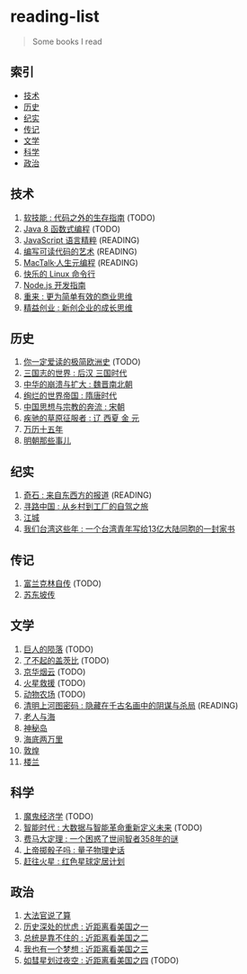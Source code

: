 # reading-list

> Some books I read

## 索引

- [技术](#技术)
- [历史](#历史)
- [纪实](#纪实)
- [传记](#传记)
- [文学](#文学)
- [科学](#科学)
- [政治](#政治)

## 技术

1. [软技能 : 代码之外的生存指南](https://book.douban.com/subject/26835090/) (TODO)
1. [Java 8 函数式编程](https://book.douban.com/subject/26346017/) (TODO)
1. [JavaScript 语言精粹](https://book.douban.com/subject/6516576/) (READING)
1. [编写可读代码的艺术](https://book.douban.com/subject/10797189/) (READING)
2. [MacTalk·人生元编程](https://book.douban.com/subject/25826578/) (READING)
1. [快乐的 Linux 命令行](https://book.douban.com/subject/22226727/)
1. [Node.js 开发指南](https://book.douban.com/subject/10789820/)
1. [重来 : 更为简单有效的商业思维](https://book.douban.com/subject/5320866/)
1. [精益创业 : 新创企业的成长思维](https://book.douban.com/subject/10945606/)

## 历史

1. [你一定爱读的极简欧洲史](https://book.douban.com/subject/5366248/) (TODO)
1. [三国志的世界 : 后汉 三国时代](https://book.douban.com/subject/25828722/)
1. [中华的崩溃与扩大 : 魏晋南北朝](https://book.douban.com/subject/25828759/)
1. [绚烂的世界帝国 : 隋唐时代](https://book.douban.com/subject/10539156/)
1. [中国思想与宗教的奔流 : 宋朝](https://book.douban.com/subject/10553731/)
1. [疾驰的草原征服者 : 辽 西夏 金 元](https://book.douban.com/subject/20516975/)
1. [万历十五年](https://book.douban.com/subject/1041482/)
1. [明朝那些事儿](https://book.douban.com/subject/7163250/)

## 纪实

1. [奇石 : 来自东西方的报道](https://book.douban.com/subject/25833450/) (READING)
1. [寻路中国 : 从乡村到工厂的自驾之旅](https://book.douban.com/subject/5414391/)
1. [江城](https://book.douban.com/subject/7060185/)
1. [我们台湾这些年 : 一个台湾青年写给13亿大陆同胞的一封家书](https://book.douban.com/subject/4113090/)

## 传记

1. [富兰克林自传](https://book.douban.com/subject/11632947/) (TODO)
1. [苏东坡传](https://book.douban.com/subject/4896729/)

## 文学

1. [巨人的陨落](https://book.douban.com/subject/26698660/) (TODO)
1. [了不起的盖茨比](https://book.douban.com/subject/22025032/) (TODO)
1. [京华烟云](https://book.douban.com/subject/4871467/) (TODO)
1. [火星救援](https://book.douban.com/subject/26586492/) (TODO)
1. [动物农场](https://book.douban.com/subject/4908879/) (TODO)
1. [清明上河图密码 : 隐藏在千古名画中的阴谋与杀局](https://book.douban.com/subject/26265745/) (READING)
1. [老人与海](https://book.douban.com/subject/20443556/)
1. [神秘岛](https://book.douban.com/subject/3198681/)
1. [海底两万里](https://book.douban.com/subject/1703952/)
1. [敦煌](https://book.douban.com/subject/5348044/)
1. [楼兰](https://book.douban.com/subject/24529164/)

## 科学

1. [魔鬼经济学](https://book.douban.com/subject/26799211/) (TODO)
1. [智能时代 : 大数据与智能革命重新定义未来](https://book.douban.com/subject/26838557/) (TODO)
1. [费马大定理 : 一个困惑了世间智者358年的谜](https://book.douban.com/subject/20494401/)
1. [上帝掷骰子吗 : 量子物理史话](https://book.douban.com/subject/6434486/)
1. [赶往火星 : 红色星球定居计划](https://book.douban.com/subject/10532684/)

## 政治

1. [大法官说了算](https://book.douban.com/subject/4915989/)
1. [历史深处的忧虑 : 近距离看美国之一](https://book.douban.com/subject/1027191/)
1. [总统是靠不住的 : 近距离看美国之二](https://book.douban.com/subject/1056315/)
1. [我也有一个梦想 : 近距离看美国之三](https://book.douban.com/subject/1014825/)
1. [如彗星划过夜空 : 近距离看美国之四](https://book.douban.com/subject/1762869/) (TODO)
